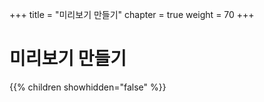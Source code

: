 +++
title = "미리보기 만들기"
chapter = true
weight = 70
+++

# 미리보기 만들기

{{% children showhidden="false" %}}


